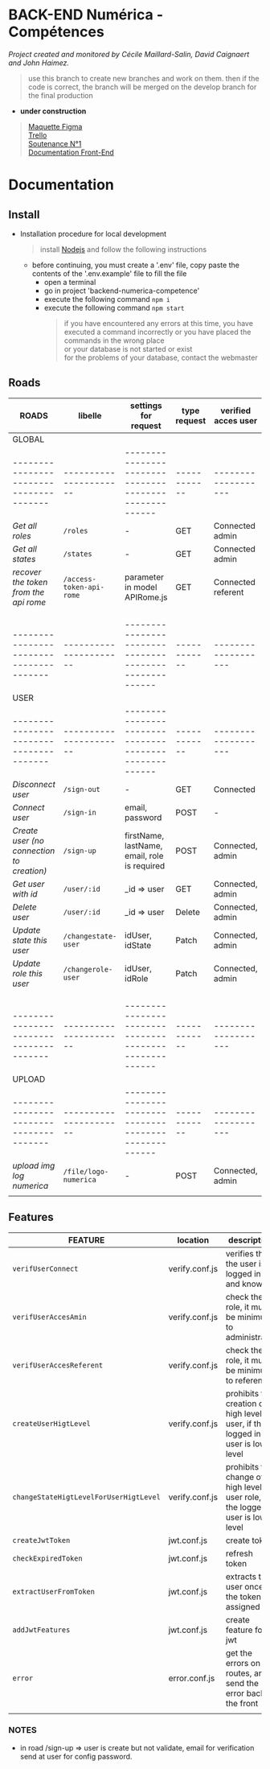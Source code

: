 # BACK-END Numérica - Compétences

_Project created and monitored by Cécile Maillard-Salin, David Caignaert and John Haimez._

> use this branch to create new branches and work on them.
> then if the code is correct, the branch will be merged on the develop branch for the final production

- **under construction**

> [Maquette Figma](https://www.figma.com/proto/ILECZVkbsHWVSmTIbRFCEF/projet-co-maquette?node-id=547%3A5085&scaling=min-zoom)  
> [Trello](https://trello.com/b/E2KKZtPq/prod-numerica-comp%C3%A9tences)  
> [Soutenance N°1](https://prezi.com/dashboard/next/#/presentations)  
> [Documentation Front-End](https://github.com/j314h/frontend-numerica-competences)

# Documentation

## Install

- Installation procedure for local development

  > install [Nodejs](https://nodejs.org/en/) and follow the following instructions

  - before continuing, you must create a '.env' file, copy paste the contents of the '.env.example' file to fill the file
    - open a terminal
    - go in project 'backend-numerica-competence'
    - execute the following command `npm i`
    - execute the following command `npm start`
      > if you have encountered any errors at this time, you have executed a command incorrectly or you have placed the commands in the wrong place  
      > or your database is not started or exist  
      > for the problems of your database, contact the webmaster

## Roads

| ROADS                                     | libelle                  | settings for request                                   | type request | verified acces user | middleware                                                                 |
| ----------------------------------------- | ------------------------ | ------------------------------------------------------ | ------------ | ------------------- | -------------------------------------------------------------------------- |
| GLOBAL                                    |                          |                                                        |              |                     |                                                                            |
| ---------------------------------------   | ----------------------   | ------------------------------------------------------ | ------------ | ------------------- | ----------                                                                 |
| _Get all roles_                           | `/roles`                 | -                                                      | GET          | Connected admin     | verifUserConnect, verifUserAccesAmin                                       |
| _Get all states_                          | `/states`                | -                                                      | GET          | Connected admin     | verifUserConnect, verifUserAccesAmin                                       |
| _recover the token from the api rome_     | `/access-token-api-rome` | parameter in model APIRome.js                          | GET          | Connected referent  | verifUserConnect, verifUserAccesReferent                                   |
|                                           |                          |                                                        |              |                     |                                                                            |
|                                           |                          |                                                        |              |                     |                                                                            |
|                                           |                          |                                                        |              |                     |                                                                            |
| ---------------------------------------   | ----------------------   | ------------------------------------------------------ | ------------ | ------------------- | ----------                                                                 |
| USER                                      |                          |                                                        |              |                     |                                                                            |
| ---------------------------------------   | ----------------------   | ------------------------------------------------------ | ------------ | ------------------- | ----------                                                                 |
| _Disconnect user_                         | `/sign-out`              | -                                                      | GET          | Connected           | verifUserConnect                                                           |
| _Connect user_                            | `/sign-in`               | email, password                                        | POST         | -                   | -                                                                          |
| _Create user (no connection to creation)_ | `/sign-up`               | firstName, lastName, email, role is required           | POST         | Connected, admin    | verifUserConnect, verifUserAccesReferent, createUserHigtLevel              |
| _Get user with id_                        | `/user/:id`              | \_id => user                                           | GET          | Connected, admin    | verifUserConnect, verifUserAccesReferent,                                  |
| _Delete user_                             | `/user/:id`              | \_id => user                                           | Delete       | Connected, admin    | verifUserConnect, verifUserAccesAmin                                       |
| _Update state this user_                  | `/changestate-user`      | idUser, idState                                        | Patch        | Connected, admin    | verifUserConnect, verifUserAccesAmin, changeStateHigtLevelForUserHigtLevel |
| _Update role this user_                   | `/changerole-user`       | idUser, idRole                                         | Patch        | Connected, admin    | verifUserConnect, verifUserAccesAmin, createUserHigtLevel                  |
|                                           |                          |                                                        |              |                     |                                                                            |
|                                           |                          |                                                        |              |                     |                                                                            |
|                                           |                          |                                                        |              |                     |                                                                            |
| ---------------------------------------   | ----------------------   | ------------------------------------------------------ | ------------ | ------------------- | ----------                                                                 |
| UPLOAD                                    |                          |                                                        |              |                     |                                                                            |
| ---------------------------------------   | ----------------------   | ------------------------------------------------------ | ------------ | ------------------- | ----------                                                                 |
| _upload img log numerica_                 | `/file/logo-numerica`    | -                                                      | POST         | Connected, admin    | verifUserRoot ,verifUserConnect                                            |
|                                           |                          |                                                        |              |                     |                                                                            |

## Features

| FEATURE                                | location       | description                                                                      |
| -------------------------------------- | -------------- | -------------------------------------------------------------------------------- |
| `verifUserConnect`                     | verify.conf.js | verifies that the user is logged in and known                                    |
| `verifUserAccesAmin`                   | verify.conf.js | check the role, it must be minimum to administrator                              |
| `verifUserAccesReferent`               | verify.conf.js | check the role, it must be minimum to referent                                   |
| `createUserHigtLevel`                  | verify.conf.js | prohibits the creation of high level user, if the logged in user is low level    |
| `changeStateHigtLevelForUserHigtLevel` | verify.conf.js | prohibits the change of high level user role, if the logged in user is low level |
| `createJwtToken`                       | jwt.conf.js    | create token                                                                     |
| `checkExpiredToken`                    | jwt.conf.js    | refresh token                                                                    |
| `extractUserFromToken`                 | jwt.conf.js    | extracts the user once the token is assigned                                     |
| `addJwtFeatures`                       | jwt.conf.js    | create feature for jwt                                                           |
| `error`                                | error.conf.js  | get the errors on the routes, and send the error back to the front               |
|                                        |                |                                                                                  |

### NOTES

- in road /sign-up => user is create but not validate, email for verification send at user for config password.
